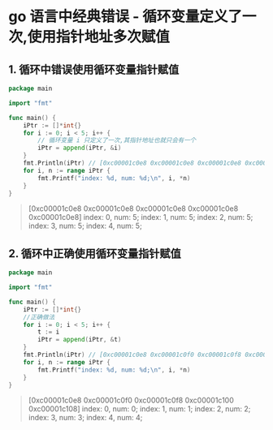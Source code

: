 # go 语言中经典错误 - 循环变量定义了一次,使用指针地址多次赋值

## 1. 循环中错误使用循环变量指针赋值

```go
package main

import "fmt"

func main() {
	iPtr := []*int{}
	for i := 0; i < 5; i++ {
		// 循环变量 i 只定义了一次,其指针地址也就只会有一个
		iPtr = append(iPtr, &i)
	}
	fmt.Println(iPtr) // [0xc00001c0e8 0xc00001c0e8 0xc00001c0e8 0xc00001c0e8 0xc00001c0e8]
	for i, n := range iPtr {
		fmt.Printf("index: %d, num: %d;\n", i, *n)
	}
}
```

> [0xc00001c0e8 0xc00001c0e8 0xc00001c0e8 0xc00001c0e8 0xc00001c0e8]
> index: 0, num: 5;
> index: 1, num: 5;
> index: 2, num: 5;
> index: 3, num: 5;
> index: 4, num: 5;

## 2. 循环中正确使用循环变量指针赋值

```go
package main

import "fmt"

func main() {
	iPtr := []*int{}
	//正确做法
	for i := 0; i < 5; i++ {
		t := i
		iPtr = append(iPtr, &t)
	}
	fmt.Println(iPtr) // [0xc00001c0e8 0xc00001c0f0 0xc00001c0f8 0xc00001c100 0xc00001c108]
	for i, n := range iPtr {
		fmt.Printf("index: %d, num: %d;\n", i, *n)
	}
}
```

> [0xc00001c0e8 0xc00001c0f0 0xc00001c0f8 0xc00001c100 0xc00001c108]
> index: 0, num: 0;
> index: 1, num: 1;
> index: 2, num: 2;
> index: 3, num: 3;
> index: 4, num: 4;